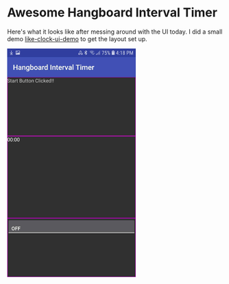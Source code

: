 # Awesome Hangboard Interval Timer #

Here's what it looks like after messing around with the UI today. I did a small demo [like-clock-ui-demo](https://github.com/mdoery/like-clock-ui-demo) to get the layout set up.

![three horizontal panels](https://raw.githubusercontent.com/mdoery/awesome-hangboard-interval-timer/master/2018-11-04-awesome-hangboard-interval-timer.png)
